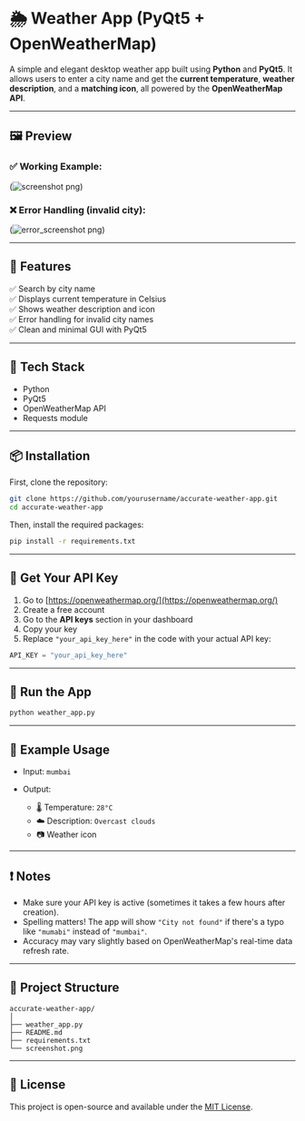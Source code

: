 # 🌦️  Weather App (PyQt5 + OpenWeatherMap)

A simple and elegant desktop weather app built using **Python** and **PyQt5**. It allows users to enter a city name and get the **current temperature**, **weather description**, and a **matching icon**, all powered by the **OpenWeatherMap API**.

---

## 🖼️ Preview

### ✅ Working Example:
(![screenshot png](https://github.com/user-attachments/assets/ab12b8fb-e5bf-4547-843f-957133d96277))

### ❌ Error Handling (invalid city):
(![error_screenshot png](https://github.com/user-attachments/assets/fba6704d-fa72-452f-8275-bf679d8b117f))



---

## 🔧 Features

✅ Search by city name  
✅ Displays current temperature in Celsius  
✅ Shows weather description and icon  
✅ Error handling for invalid city names  
✅ Clean and minimal GUI with PyQt5

---

## 🧰 Tech Stack

- Python
- PyQt5
- OpenWeatherMap API
- Requests module

---

## 📦 Installation

First, clone the repository:

```bash
git clone https://github.com/yourusername/accurate-weather-app.git
cd accurate-weather-app
````

Then, install the required packages:

```bash
pip install -r requirements.txt
```

---

## 🔑 Get Your API Key

1. Go to [https://openweathermap.org/](https://openweathermap.org/)
2. Create a free account
3. Go to the **API keys** section in your dashboard
4. Copy your key
5. Replace `"your_api_key_here"` in the code with your actual API key:

```python
API_KEY = "your_api_key_here"
```

---

## 🚀 Run the App

```bash
python weather_app.py
```

---

## 📝 Example Usage

* Input: `mumbai`
* Output:

  * 🌡️ Temperature: `28°C`
  * ☁️ Description: `Overcast clouds`
  * 📷 Weather icon

---

## ❗ Notes

* Make sure your API key is active (sometimes it takes a few hours after creation).
* Spelling matters! The app will show `"City not found"` if there's a typo like `"mumabi"` instead of `"mumbai"`.
* Accuracy may vary slightly based on OpenWeatherMap's real-time data refresh rate.

---

## 📁 Project Structure

```
accurate-weather-app/
│
├── weather_app.py
├── README.md
├── requirements.txt
└── screenshot.png
```

---

## 📃 License

This project is open-source and available under the [MIT License](LICENSE).





